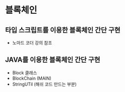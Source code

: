 # 블록체인

## 타입 스크립트를 이용한 블록체인 간단 구현
- 노마드 코더 강의 참조

## JAVA를 이용한  블록체인 간단 구현
- Block 클래스
- BlockChain (MAIN)
- StringUTil (해쉬 코드 만드는 부분)

